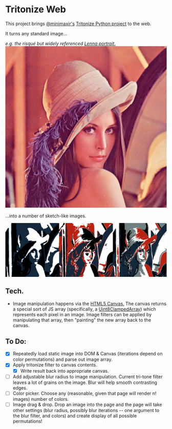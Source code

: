 # Tritonize Web



This project brings [@minimaxir's](https://twitter.com/minimaxir) [Tritonize Python project](https://github.com/minimaxir/tritonize) to the web.

It turns any standard image...

*e.g. the risqué but widely referenced [Lenna portrait.](https://www.cs.cmu.edu/~chuck/lennapg/lenna.shtml)*
![](public/sampleImage.png)

...into a number of sketch-like images.

![](public/tritonize_collage.png)

## Tech.
- Image manipulation happens via the [HTML5 Canvas.](https://developer.mozilla.org/en-US/docs/Web/API/Canvas_API)  The canvas returns a special sort of JS array (specifically, a [Uint8ClampedArray](https://developer.mozilla.org/en-US/docs/Web/JavaScript/Reference/Global_Objects/Uint8ClampedArray)) which represents each pixel in an image.  Image filters can be applied by manipulating that array, then "painting" the new array back to the canvas.

## To Do:
- [x] Repeatedly load static image into DOM & Canvas (iterations depend on color permutations) and parse out image array.
- [x] Apply tritonize filter to canvas contents.
  - [x] Write result back into appropriate canvas.
- [ ] Add adjustable blur radius to image manipulation.  Current tri-tone filter leaves a lot of grains on the image.  Blur will help smooth contrasting edges.
- [ ] Color picker.  Choose any (reasonable, given that page will render n! images) number of colors.
- [ ] Image drag & drop.  Drop an image into the page and the page will take other settings (blur radius, possibly blur iterations -- one argument to the blur filter, and colors) and create display of all possible permutations!
